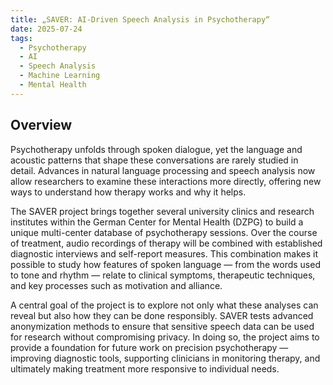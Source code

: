 ```yaml
---
title: „SAVER: AI-Driven Speech Analysis in Psychotherapy“
date: 2025-07-24
tags:
  - Psychotherapy
  - AI
  - Speech Analysis
  - Machine Learning
  - Mental Health
---
```


## Overview

Psychotherapy unfolds through spoken dialogue, yet the language and acoustic patterns that shape these conversations are rarely studied in detail. Advances in natural language processing and speech analysis now allow researchers to examine these interactions more directly, offering new ways to understand how therapy works and why it helps.

The SAVER project brings together several university clinics and research institutes within the German Center for Mental Health (DZPG) to build a unique multi-center database of psychotherapy sessions. Over the course of treatment, audio recordings of therapy will be combined with established diagnostic interviews and self-report measures. This combination makes it possible to study how features of spoken language — from the words used to tone and rhythm — relate to clinical symptoms, therapeutic techniques, and key processes such as motivation and alliance.

A central goal of the project is to explore not only what these analyses can reveal but also how they can be done responsibly. SAVER tests advanced anonymization methods to ensure that sensitive speech data can be used for research without compromising privacy. In doing so, the project aims to provide a foundation for future work on precision psychotherapy — improving diagnostic tools, supporting clinicians in monitoring therapy, and ultimately making treatment more responsive to individual needs.